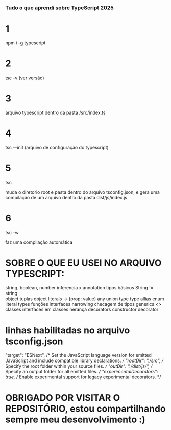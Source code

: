 <h3>Tudo o que aprendi sobre TypeScript 2025</h3>


# 1

npm i -g typescript


# 2

tsc -v (ver versão)


# 3

arquivo typescript dentro da pasta /src/index.ts


# 4

tsc --init (arquivo de configuração do typescript)

# 5

tsc

muda o diretorio root e pasta dentro do arquivo tsconfig.json, e gera uma compilação de um arquivo dentro da pasta dist/js/index.js


# 6 

tsc -w

faz uma compilação automática

# SOBRE O QUE EU USEI NO ARQUIVO TYPESCRIPT:


string, boolean, number
inferencia x annotation
tipos básicos
String != string        
object
tuplas
object literals -> {prop: value}
any
union type
type allias
enum
literal types
funções
interfaces
narrowing
checagem de tipos
generics <>
classes
interfaces em classes
herança
decorators
constructor decorator









# linhas habilitadas no arquivo tsconfig.json

"target": "ESNext",                                  /* Set the JavaScript language version for emitted JavaScript and include compatible library declarations. */
"rootDir": "./src",                                  /* Specify the root folder within your source files. */
"outDir": "./dist/js/",                                   /* Specify an output folder for all emitted files. */
"experimentalDecorators": true,                   /* Enable experimental support for legacy experimental decorators. */





# OBRIGADO POR VISITAR O REPOSITÓRIO, estou compartilhando sempre meu desenvolvimento :)